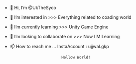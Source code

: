 - 👋 Hi, I’m @UkTheSyco
- 👀 I’m interested in >>>      Everything related to coading world
- 🌱 I’m currently learning >>> Unity Game Engine
- 💞️ I’m looking to collaborate on >>> Now I M Learning
- 📫 How to reach me ...  InstaAccount : ujjwal.gkp

                             Hellow World!

<!---
UkTheSyco/UkTheSyco is a ✨ special ✨ repository because its `README.md` (this file) appears on your GitHub profile.
You can click the Preview link to take a look at your changes.
--->
